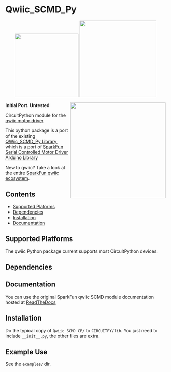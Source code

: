 Qwiic_SCMD_Py
==============

<p align="center">
   <img src="https://cdn.sparkfun.com/assets/custom_pages/2/7/2/qwiic-logo-registered.jpg"  width=200>  
   <img src="https://s3.amazonaws.com/adafruit-circuit-python/CircuitPython_Repo_header_logo.png"  width=240>   
</p>
<!--p align="center">
	<a href="https://pypi.org/project/sparkfun-qwiic-scmd/" alt="Package">
		<img src="https://img.shields.io/pypi/pyversions/sparkfun_qwiic_scmd.svg" /></a>
	<a href="https://github.com/sparkfun/Qwiic_SCMD_Py/issues" alt="Issues">
		<img src="https://img.shields.io/github/issues/sparkfun/Qwiic_SCMD_Py.svg" /></a>
	<a href="https://qwiic-scmd-py.readthedocs.io/en/latest/?" alt="Documentation">
		<img src="https://readthedocs.org/projects/qwiic-scmd-py/badge/?version=latest&style=flat" /></a>
	<a href="https://github.com/sparkfun/Qwiic_SCMD_Py/blob/master/LICENSE" alt="License">
		<img src="https://img.shields.io/badge/license-MIT-blue.svg" /></a>
	<a href="https://twitter.com/intent/follow?screen_name=sparkfun">
        	<img src="https://img.shields.io/twitter/follow/sparkfun.svg?style=social&logo=twitter"
           	 alt="follow on Twitter"></a>
	
</p-->

<img src="https://cdn.sparkfun.com//assets/parts/1/4/0/2/9/15451-SparkFun_Qwiic_Motor_Driver-01.jpg"  align="right" width=300>

**Initial Port. Untested**

CircuitPython module for the [qwiic motor driver](https://www.sparkfun.com/products/15451)

This python package is a port of the existing [QWiic_SCMD_Py Library](https://github.com/sparkfun/Qwiic_SCMD_Py), which is a port of [SparkFun Serial Controlled Motor Driver Arduino Library](https://github.com/sparkfun/SparkFun_Serial_Controlled_Motor_Driver_Arduino_Library)

New to qwiic? Take a look at the entire [SparkFun qwiic ecosystem](https://www.sparkfun.com/qwiic).

## Contents

* [Supported Plaforms](#supported-platforms)
* [Dependencies](#dependencies)
* [Installation](#installation)
* [Documentation](#documentation)

Supported Platforms
--------------------
The qwiic Python package current supports most CircuitPython devices.

Dependencies 
-------------

Documentation
-------------
You can use the original SparkFun qwiic SCMD module documentation hosted at [ReadTheDocs](https://qwiic-scmd-py.readthedocs.io/en/latest/index.html)

Installation
---------------

Do the typical copy of `Qwiic_SCMD_CP/` to `CIRCUITPY/lib`. You just need to include `__init__.py`, the other files are extra.

Example Use
-------------

See the `examples/` dir.
